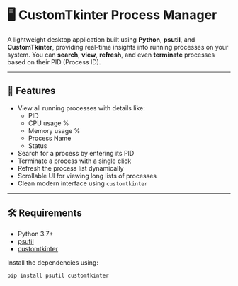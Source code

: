 # 🖥️ CustomTkinter Process Manager

A lightweight desktop application built using **Python**, **psutil**, and **CustomTkinter**, providing real-time insights into running processes on your system. You can **search**, **view**, **refresh**, and even **terminate** processes based on their PID (Process ID).

---

## 🚀 Features

- View all running processes with details like:
  - PID
  - CPU usage %
  - Memory usage %
  - Process Name
  - Status
- Search for a process by entering its PID
- Terminate a process with a single click
- Refresh the process list dynamically
- Scrollable UI for viewing long lists of processes
- Clean modern interface using `customtkinter`

---

## 🛠️ Requirements

- Python 3.7+
- [psutil](https://pypi.org/project/psutil/)
- [customtkinter](https://github.com/TomSchimansky/CustomTkinter)

Install the dependencies using:

```bash
pip install psutil customtkinter
